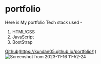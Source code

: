 # portfolio

Here is My portfolio
Tech stack used -
1) HTML/CSS
2) JavaScript
3) BootStrap

[Github](https://kundan05.github.io/CovidWebPortal/)(https://kundan05.github.io/portfolio/)) 
![Screenshot from 2023-11-16 11-52-24](https://github.com/kundan05/portfolio/assets/54130282/b4e3599e-68f3-431d-9a45-67bebee5889c)
